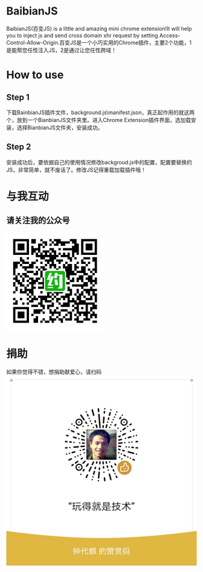 # BaibianJS
BaibianJS(百变JS) is a little and amazing mini chrome extension!It will help you to inject js and send cross domain xhr  request  by setting Access-Control-Allow-Origin.百变JS是一个小巧实用的Chrome插件，主要2个功能，1是能帮您任性注入JS，2是通过让您任性跨域！
# How to use
## Step 1
下载BainbianJS插件文件，background.js\manifest.json，真正起作用的就这两个，放到一个BianbianJS文件夹里。进入Chrome Extension插件界面，选加载安装，选择BianbianJS文件夹，安装成功。
## Step 2
安装成功后，要依据自己的使用情况修改backgroud.js中的配置，配置要替换的JS，非常简单，就不废话了。修改JS记得重载加载插件哦！
# 与我互动
## 请关注我的公众号
![约吗公众号](https://github.com/Lancker/NIM_Web_Weapp_Demo/blob/master/res_github/qrcode_for_yuema.jpg)

# 捐助
如果你觉得不错，想捐助献爱心，请扫码
![微信赞赏码](./wxqrcode.jpg)



